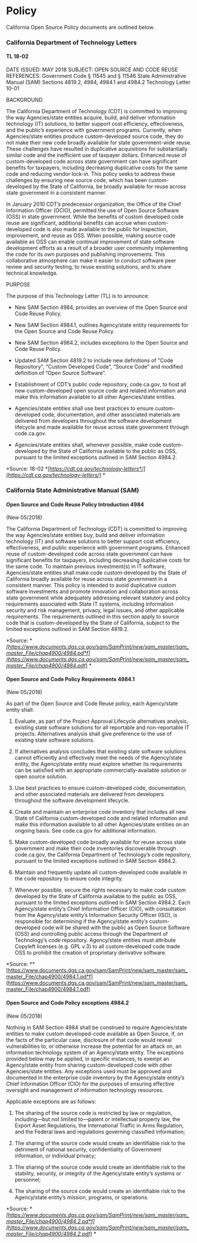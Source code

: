# Policy

California Open Source Policy documents are outlined below. 

### California Department of Technology Letters

#### TL 18-02

DATE ISSUED: MAY 2018
SUBJECT: OPEN SOURCE AND CODE REUSE 
REFERENCES: 
Government Code § 11545 and § 11546 
State Administrative Manual (SAM) Sections 4819.2, 4984, 4984.1 and 4984.2 
Technology Letter 10-01 

BACKGROUND

The California Department of Technology (CDT) is committed to improving the way Agencies/state entities acquire, build, and deliver information technology (IT) solutions, to better support cost efficiency, effectiveness, and the public’s experience with government programs. Currently, when Agencies/state entities produce custom-developed source code, they do not make their new code broadly available for state government-wide reuse. These challenges have resulted in duplicative acquisitions for substantially similar code and the inefficient use of taxpayer dollars. Enhanced reuse of custom-developed code across state government can have significant benefits for taxpayers, including decreasing duplicative costs for the same code and reducing vendor lock-in. This policy seeks to address these challenges by ensuring new source code, which has been custom-developed by the State of California, be broadly available for reuse across state government in a consistent manner. 

In January 2010 CDT’s predecessor organization, the Office of the Chief Information Officer (OCIO), permitted the use of Open Source Software (OSS) in state government. While the benefits of custom developed code reuse are significant, additional benefits can accrue when custom-developed code is also made available to the public for inspection, improvement, and reuse as OSS. When possible, making source code available as OSS can enable continual improvement of state software development efforts as a result of a broader user community implementing the code for its own purposes and publishing improvements. This collaborative atmosphere can make it easier to conduct software peer review and security testing, to reuse existing solutions, and to share technical knowledge.

PURPOSE

The purpose of this Technology Letter (TL) is to announce: 

* New SAM Section 4984, provides an overview of the Open Source and Code Reuse Policy. 

* New SAM Section 4984.1, outlines Agency/state entity requirements for the Open Source and Code Reuse Policy. 

* New SAM Section 4984.2, includes exceptions to the Open Source and Code Reuse Policy. 

* Updated SAM Section 4819.2 to include new definitions of "Code Repository", “Custom Developed Code”, “Source Code” and modified definition of “Open Source Software”. 

* Establishment of CDT’s public code repository, code.ca.gov, to host all new custom-developed open source code and related information and make this information available to all other Agencies/state entities. 

* Agencies/state entities shall use best practices to ensure custom-developed code, documentation, and other associated materials are delivered from developers throughout the software development lifecycle and made available for reuse across state government through code.ca.gov.

* Agencies/state entities shall, whenever possible, make code custom-developed by the State of California available to the public as OSS, pursuant to the limited exceptions outlined in SAM Section 4984.2.

*Source: 18-02 **[https://cdt.ca.gov/technology-letters*/](https://cdt.ca.gov/technology-letters/)* *

### California State Administrative Manual (SAM)

#### Open Source and Code Reuse Policy Introduction 4984 

(New 05/2018) 

The California Department of Technology (CDT) is committed to improving the way Agencies/state entities buy, build and deliver information technology (IT) and software solutions to better support cost efficiency, effectiveness, and public experience with government programs. Enhanced reuse of custom-developed code across state government can have significant benefits for taxpayers, including decreasing duplicative costs for the same code. To maintain previous investment(s) in IT software, Agencies/state entities shall make code custom-developed by the State of California broadly available for reuse across state government in a consistent manner. This policy is intended to avoid duplicative custom software investments and promote innovation and collaboration across state government while adequately addressing relevant statutory and policy requirements associated with State IT systems, including information security and risk management, privacy, legal issues, and other applicable requirements. The requirements outlined in this section apply to source code that is custom-developed by the State of California, subject to the limited exceptions outlined in SAM Section 4819.2.

*Source: **[https://www.documents.dgs.ca.gov/sam/SamPrint/new/sam_master/sam_master_File/chap4900/4984.pd*f](https://www.documents.dgs.ca.gov/sam/SamPrint/new/sam_master/sam_master_File/chap4900/4984.pdf)* *

#### Open Source and Code Policy Requirements 4984.1 

(New 05/2018) 

As part of the Open Source and Code Reuse policy, each Agency/state entity shall: 

1. Evaluate, as part of the Project Approval Lifecycle alternatives analysis, existing state software solutions for all reportable and non-reportable IT projects. Alternatives analysis shall give preference to the use of existing state software solutions. 

2. If alternatives analysis concludes that existing state software solutions cannot efficiently and effectively meet the needs of the Agency/state entity, the Agency/state entity must explore whether its requirements can be satisfied with an appropriate commercially-available solution or open source solution. 

3. Use best practices to ensure custom-developed code, documentation, and other associated materials are delivered from developers throughout the software development lifecycle. 

4. Create and maintain an enterprise code inventory that includes all new State of California custom-developed code and related information and make this information available to all other Agencies/state entities on an ongoing basis. See code.ca.gov for additional information. 

5. Make custom-developed code broadly available for reuse across state government and make their code inventories discoverable through code.ca.gov, the California Department of Technology’s code repository, pursuant to the limited exceptions outlined in SAM Section 4984.2. 

6. Maintain and frequently update all custom-developed code available in the code repository to ensure code integrity. 

7. Whenever possible, secure the rights necessary to make code custom developed by the State of California available to the public as OSS, pursuant to the limited exceptions outlined in SAM Section 4984.2. Each Agency/state entity’s Chief Information Officer (CIO), with consultation from the Agency/state entity’s Information Security Officer (ISO), is responsible for determining if the Agency/state entity’s custom-developed code will be shared with the public as Open Source Software (OSS) and controlling public access through the Department of Technology’s code repository. Agency/state entities must attribute Copyleft licenses (e.g. GPL v.3) to all custom-developed code made OSS to prohibit the creation of proprietary derivative software.

*Source: **[https://www.documents.dgs.ca.gov/sam/SamPrint/new/sam_master/sam_master_File/chap4900/4984.1.pd*f](https://www.documents.dgs.ca.gov/sam/SamPrint/new/sam_master/sam_master_File/chap4900/4984.1.pdf)

#### Open Source and Code Policy exceptions 4984.2

(New 05/2018)

Nothing in SAM Section 4984 shall be construed to require Agencies/state entities to make custom developed-code available as Open Source, if, on the facts of the particular case, disclosure of that code would reveal vulnerabilities to, or otherwise increase the potential for an attack on, an information technology system of an Agency/state entity. The exceptions provided below may be applied, in specific instances, to exempt an Agency/state entity from sharing custom-developed code with other Agencies/state entities. Any exceptions used must be approved and documented in the enterprise code inventory by the Agency/state entity’s Chief Information Officer (CIO) for the purposes of ensuring effective oversight and management of information technology resources. 

Applicable exceptions are as follows: 

1. The sharing of the source code is restricted by law or regulation, including—but not limited to—patent or intellectual property law, the Export Asset Regulations, the International Traffic in Arms Regulation, and the Federal laws and regulations governing classified information; 

2. The sharing of the source code would create an identifiable risk to the detriment of national security, confidentiality of Government information, or individual privacy; 

3. The sharing of the source code would create an identifiable risk to the stability, security, or integrity of the Agency/state entity’s systems or personnel; 

4. The sharing of the source code would create an identifiable risk to the Agency/state entity’s mission, programs, or operations.

*Source: **[https://www.documents.dgs.ca.gov/sam/SamPrint/new/sam_master/sam_master_File/chap4900/4984.2.pd*f](https://www.documents.dgs.ca.gov/sam/SamPrint/new/sam_master/sam_master_File/chap4900/4984.2.pdf)* *

